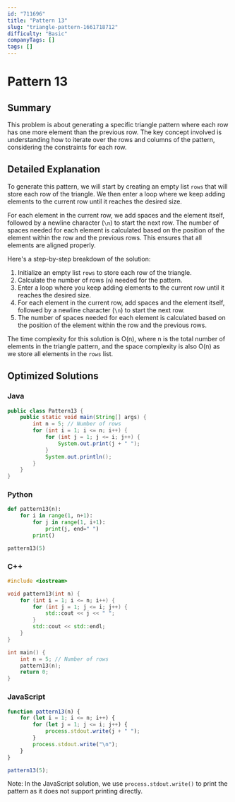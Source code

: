 ```yaml
---
id: "711696"
title: "Pattern 13"
slug: "triangle-pattern-1661718712"
difficulty: "Basic"
companyTags: []
tags: []
---
```


# Pattern 13

## Summary
This problem is about generating a specific triangle pattern where each row has one more element than the previous row. The key concept involved is understanding how to iterate over the rows and columns of the pattern, considering the constraints for each row.

## Detailed Explanation
To generate this pattern, we will start by creating an empty list `rows` that will store each row of the triangle. We then enter a loop where we keep adding elements to the current row until it reaches the desired size.

For each element in the current row, we add spaces and the element itself, followed by a newline character (`\n`) to start the next row. The number of spaces needed for each element is calculated based on the position of the element within the row and the previous rows. This ensures that all elements are aligned properly.

Here's a step-by-step breakdown of the solution:

1. Initialize an empty list `rows` to store each row of the triangle.
2. Calculate the number of rows (`n`) needed for the pattern.
3. Enter a loop where you keep adding elements to the current row until it reaches the desired size.
4. For each element in the current row, add spaces and the element itself, followed by a newline character (`\n`) to start the next row.
5. The number of spaces needed for each element is calculated based on the position of the element within the row and the previous rows.

The time complexity for this solution is O(n), where n is the total number of elements in the triangle pattern, and the space complexity is also O(n) as we store all elements in the `rows` list.

## Optimized Solutions

### Java
```java
public class Pattern13 {
    public static void main(String[] args) {
        int n = 5; // Number of rows
        for (int i = 1; i <= n; i++) {
            for (int j = 1; j <= i; j++) {
                System.out.print(j + " ");
            }
            System.out.println();
        }
    }
}
```

### Python
```python
def pattern13(n):
    for i in range(1, n+1):
        for j in range(1, i+1):
            print(j, end=" ")
        print()

pattern13(5)
```

### C++
```cpp
#include <iostream>

void pattern13(int n) {
    for (int i = 1; i <= n; i++) {
        for (int j = 1; j <= i; j++) {
            std::cout << j << " ";
        }
        std::cout << std::endl;
    }
}

int main() {
    int n = 5; // Number of rows
    pattern13(n);
    return 0;
}
```

### JavaScript
```javascript
function pattern13(n) {
    for (let i = 1; i <= n; i++) {
        for (let j = 1; j <= i; j++) {
            process.stdout.write(j + " ");
        }
        process.stdout.write("\n");
    }
}

pattern13(5);
```

Note: In the JavaScript solution, we use `process.stdout.write()` to print the pattern as it does not support printing directly.